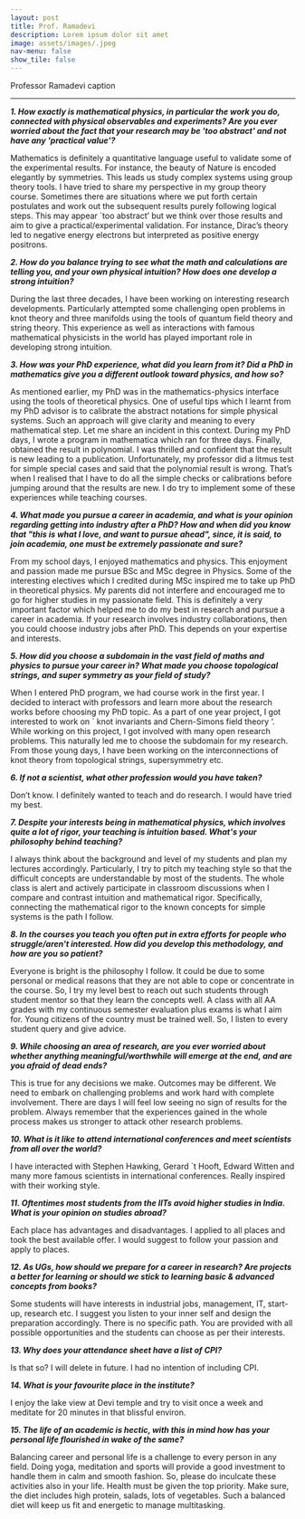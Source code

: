 ```yaml
---
layout: post
title: Prof. Ramadevi
description: Lorem ipsum dolor sit amet
image: assets/images/.jpeg
nav-menu: false
show_tile: false
---
```


Professor Ramadevi caption

<hr>

<b><i>1. How exactly is mathematical physics, in particular the work you do, connected with physical 
observables and experiments? Are you ever worried about the fact that your research may be 'too 
  abstract' and not have any 'practical value'? </i></b>

Mathematics is definitely a quantitative language useful to validate some of the experimental results.
For instance, the beauty of Nature is encoded elegantly by symmetries. This leads us study complex 
systems using group theory tools. I have tried to share my perspective in my group theory course. 
Sometimes there are situations where we put forth certain postulates and work out the subsequent 
results purely following logical steps. This may appear `too abstract’ but we think over those results and 
aim to give a practical/experimental validation. For instance, Dirac’s theory led to negative energy 
electrons but interpreted as positive energy positrons.

<b><i>2. How do you balance trying to see what the math and calculations are telling you, and your own 
physical intuition? How does one develop a strong intuition? </i></b>

During the last three decades, I have been working on interesting research developments. Particularly 
attempted some challenging open problems in knot theory and three manifolds using the tools of 
quantum field theory and string theory. This experience as well as interactions with famous mathematical 
physicists in the world has played important role in developing strong intuition. 

<b><i>3. How was your PhD experience, what did you learn from it? Did a PhD in mathematics give you a 
different outlook toward physics, and how so? </i></b>

As mentioned earlier, my PhD was in the mathematics-physics interface using the tools of theoretical 
physics. One of useful tips which I learnt from my PhD advisor is to calibrate the abstract notations for 
simple physical systems. Such an approach will give clarity and meaning to every mathematical step. Let 
me share an incident in this context.
During my PhD days, I wrote a program in mathematica which ran for three days. Finally, obtained the 
result in polynomial. I was thrilled and confident that the result is new leading to a publication. 
Unfortunately, my professor did a litmus test for simple special cases and said that the polynomial result is 
wrong. That’s when I realised that I have to do all the simple checks or calibrations before jumping 
around that the results are new.
I do try to implement some of these experiences while teaching courses. 

<b><i>4. What made you pursue a career in academia, and what is your opinion regarding getting into 
industry after a PhD? How and when did you know that "this is what I love, and want to pursue ahead", 
since, it is said, to join academia, one must be extremely passionate and sure? </i></b>

From my school days, I enjoyed mathematics and physics. This enjoyment and passion made me pursue 
BSc and MSc degree in Physics. Some of the interesting electives which I credited during MSc inspired me 
to take up PhD in theoretical physics. My parents did not interfere and encouraged me to go for higher 
studies in my passionate field. This is definitely a very important factor which helped me to do my best in 
research and pursue a career in academia. 
If your research involves industry collaborations, then you could choose industry jobs after PhD. This 
depends on your expertise and interests. 

<b><i>5. How did you choose a subdomain in the vast field of maths and physics to pursue your career in? 
What made you choose topological strings, and super symmetry as your field of study? </i></b>

When I entered PhD program, we had course work in the first year. I decided to interact with professors 
and learn more about the research works before choosing my PhD topic. As a part of one year project, I 
got interested to work on ` knot invariants and Chern-Simons field theory ‘. While working on this project, 
I got involved with many open research problems. This naturally led me to choose the subdomain for my 
research. From those young days, I have been working on the interconnections of knot theory from
topological strings, supersymmetry etc.

<b><i>6. If not a scientist, what other profession would you have taken?</i></b>

Don’t know. I definitely wanted to teach and do research. I would have tried my best.

<b><i>7. Despite your interests being in mathematical physics, which involves quite a lot of rigor, your 
teaching is intuition based. What's your philosophy behind teaching? </i></b>

I always think about the background and level of my students and plan my lectures accordingly. 
Particularly, I try to pitch my teaching style so that the difficult concepts are understandable by most 
of the students. The whole class is alert and actively participate in classroom discussions when I 
compare and contrast intuition and mathematical rigor. Specifically, connecting the mathematical 
rigor to the known concepts for simple systems is the path I follow. 

<b><i>8. In the courses you teach you often put in extra efforts for people who struggle/aren't interested. 
How did you develop this methodology, and how are you so patient? </i></b>

 Everyone is bright is the philosophy I follow. It could be due to some personal or medical reasons that 
they are not able to cope or concentrate in the course. So, I try my level best to reach out such students 
through student mentor so that they learn the concepts well. A class with all AA grades with my 
continuous semester evaluation plus exams is what I aim for. Young citizens of the country must be 
trained well. So, I listen to every student query and give advice. 

<b><i>9. While choosing an area of research, are you ever worried about whether anything 
meaningful/worthwhile will emerge at the end, and are you afraid of dead ends? </i></b>

 This is true for any decisions we make. Outcomes may be different. We need to embark on challenging 
problems and work hard with complete involvement. There are days I will feel low seeing no sign of 
results for the problem. Always remember that the experiences gained in the whole process makes us 
stronger to attack other research problems. 
  
<b><i>10. What is it like to attend international conferences and meet scientists from all over the world?</i></b>

 I have interacted with Stephen Hawking, Gerard `t Hooft, Edward Witten and many more famous 
scientists in international conferences. Really inspired with their working style. 

<b><i>11. Oftentimes most students from the IITs avoid higher studies in India. What is your opinion on 
studies abroad? </i></b>

Each place has advantages and disadvantages. I applied to all places and took the best available offer.
I would suggest to follow your passion and apply to places. 
  
<b><i>12. As UGs, how should we prepare for a career in research? Are projects a better for learning or 
should we stick to learning basic & advanced concepts from books? </i></b>

Some students will have interests in industrial jobs, management, IT, start-up, research etc. I suggest you 
listen to your inner self and design the preparation accordingly. There is no specific path. You are provided 
with all possible opportunities and the students can choose as per their interests.
  
<b><i>13. Why does your attendance sheet have a list of CPI? </i></b>

Is that so? I will delete in future. I had no intention of including CPI.
  
<b><i>14. What is your favourite place in the institute? </i></b>

I enjoy the lake view at Devi temple and try to visit once a week and meditate for 20 minutes in that 
blissful environ. 
  
<b><i>15. The life of an academic is hectic, with this in mind how has your personal life flourished in wake of 
the same?</i></b>

Balancing career and personal life is a challenge to every person in any field. Doing yoga, meditation and 
sports will provide a good investment to handle them in calm and smooth fashion. So, please do inculcate 
these activities also in your life. 
Health must be given the top priority. Make sure, the diet includes high protein, salads, lots of vegetables. 
Such a balanced diet will keep us fit and energetic to manage multitasking.
